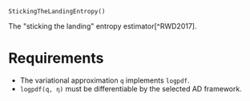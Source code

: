 ```
StickingTheLandingEntropy()
```

The "sticking the landing" entropy estimator[^RWD2017].

# Requirements

  * The variational approximation `q` implements `logpdf`.
  * `logpdf(q, η)` must be differentiable by the selected AD framework.
